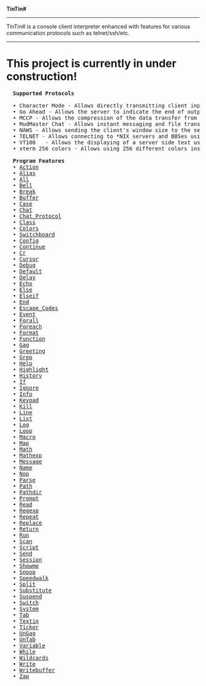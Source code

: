 ﻿<b>TinTin#</b>
<hr>

TinTin# is a console client interpreter enhanced with features for various communication protocols such as telnet/ssh/etc.<br>

<hr>

  <H1>This project is currently in under construction!</H1>
  
<pre>
  <b>Supported Protocols</b>

  • Character Mode - Allows directly transmitting client input, required for BBSes, *NIX servers, and roguelikes.
  • Go Ahead - Allows the server to indicate the end of output, allowing better client side prompt handling.
  • MCCP - Allows the compression of the data transfer from the server to the client.
  • MudMaster Chat - Allows instant messaging and file transfers over private P2P connections.
  • NAWS - Allows sending the client's window size to the server.
  • TELNET - Allows connecting to *NIX servers and BBSes using TELOPT negotiations.
  • VT100	- Allows the displaying of a server side text user interface.
  • xterm 256 colors - Allows using 256 different colors instead of the traditional 16.

  <b>Program Features</b>
  • <a href="https://github.com/Latency/TINTIN-.NET/blob/master/docs/Action.txt">Action</a>
  • <a href="https://github.com/Latency/TINTIN-.NET/blob/master/docs/Alias.txt">Alias</a>
  • <a href="https://github.com/Latency/TINTIN-.NET/blob/master/docs/All.txt">All</a>
  • <a href="https://github.com/Latency/TINTIN-.NET/blob/master/docs/Bell.txt">Bell</a>
  • <a href="https://github.com/Latency/TINTIN-.NET/blob/master/docs/Break.txt">Break</a>
  • <a href="https://github.com/Latency/TINTIN-.NET/blob/master/docs/Buffer.txt">Buffer</a>
  • <a href="https://github.com/Latency/TINTIN-.NET/blob/master/docs/Case.txt">Case</a>
  • <a href="https://github.com/Latency/TINTIN-.NET/blob/master/docs/Chat.txt">Chat</a>
  • <a href="https://github.com/Latency/TINTIN-.NET/blob/master/docs/Chat_Protocol.txt">Chat_Protocol</a>
  • <a href="https://github.com/Latency/TINTIN-.NET/blob/master/docs/Class.txt">Class</a>
  • <a href="https://github.com/Latency/TINTIN-.NET/blob/master/docs/Colors.txt">Colors</a>
  • <a href="https://github.com/Latency/TINTIN-.NET/blob/master/docs/Switchboard.txt">Switchboard</a>
  • <a href="https://github.com/Latency/TINTIN-.NET/blob/master/docs/Config.txt">Config</a>
  • <a href="https://github.com/Latency/TINTIN-.NET/blob/master/docs/Continue.txt">Continue</a>
  • <a href="https://github.com/Latency/TINTIN-.NET/blob/master/docs/Cr.txt">Cr</a>
  • <a href="https://github.com/Latency/TINTIN-.NET/blob/master/docs/Cursor.txt">Cursor</a>
  • <a href="https://github.com/Latency/TINTIN-.NET/blob/master/docs/Debug.txt">Debug</a>
  • <a href="https://github.com/Latency/TINTIN-.NET/blob/master/docs/Default.txt">Default</a>
  • <a href="https://github.com/Latency/TINTIN-.NET/blob/master/docs/Delay.txt">Delay</a>
  • <a href="https://github.com/Latency/TINTIN-.NET/blob/master/docs/Echo.txt">Echo</a>
  • <a href="https://github.com/Latency/TINTIN-.NET/blob/master/docs/Else.txt">Else</a>
  • <a href="https://github.com/Latency/TINTIN-.NET/blob/master/docs/Elseif.txt">Elseif</a>
  • <a href="https://github.com/Latency/TINTIN-.NET/blob/master/docs/End.txt">End</a>
  • <a href="https://github.com/Latency/TINTIN-.NET/blob/master/docs/Escape_Codes.txt">Escape_Codes</a>
  • <a href="https://github.com/Latency/TINTIN-.NET/blob/master/docs/Event.txt">Event</a>
  • <a href="https://github.com/Latency/TINTIN-.NET/blob/master/docs/Forall.txt">Forall</a>
  • <a href="https://github.com/Latency/TINTIN-.NET/blob/master/docs/Foreach.txt">Foreach</a>
  • <a href="https://github.com/Latency/TINTIN-.NET/blob/master/docs/Format.txt">Format</a>
  • <a href="https://github.com/Latency/TINTIN-.NET/blob/master/docs/Function.txt">Function</a>
  • <a href="https://github.com/Latency/TINTIN-.NET/blob/master/docs/Gag.txt">Gag</a>
  • <a href="https://github.com/Latency/TINTIN-.NET/blob/master/docs/Greeting.txt">Greeting</a>
  • <a href="https://github.com/Latency/TINTIN-.NET/blob/master/docs/Grep.txt">Grep</a>
  • <a href="https://github.com/Latency/TINTIN-.NET/blob/master/docs/Help.txt">Help</a>
  • <a href="https://github.com/Latency/TINTIN-.NET/blob/master/docs/Highlight.txt">Highlight</a>
  • <a href="https://github.com/Latency/TINTIN-.NET/blob/master/docs/History.txt">History</a>
  • <a href="https://github.com/Latency/TINTIN-.NET/blob/master/docs/If.txt">If</a>
  • <a href="https://github.com/Latency/TINTIN-.NET/blob/master/docs/Ignore.txt">Ignore</a>
  • <a href="https://github.com/Latency/TINTIN-.NET/blob/master/docs/Info.txt">Info</a>
  • <a href="https://github.com/Latency/TINTIN-.NET/blob/master/docs/Keypad.txt">Keypad</a>
  • <a href="https://github.com/Latency/TINTIN-.NET/blob/master/docs/Kill.txt">Kill</a>
  • <a href="https://github.com/Latency/TINTIN-.NET/blob/master/docs/Line.txt">Line</a>
  • <a href="https://github.com/Latency/TINTIN-.NET/blob/master/docs/List.txt">List</a>
  • <a href="https://github.com/Latency/TINTIN-.NET/blob/master/docs/Log.txt">Log</a>
  • <a href="https://github.com/Latency/TINTIN-.NET/blob/master/docs/Loop.txt">Loop</a>
  • <a href="https://github.com/Latency/TINTIN-.NET/blob/master/docs/Macro.txt">Macro</a>
  • <a href="https://github.com/Latency/TINTIN-.NET/blob/master/docs/Map.txt">Map</a>
  • <a href="https://github.com/Latency/TINTIN-.NET/blob/master/docs/Math.txt">Math</a>
  • <a href="https://github.com/Latency/TINTIN-.NET/blob/master/docs/Mathexp.txt">Mathexp</a>
  • <a href="https://github.com/Latency/TINTIN-.NET/blob/master/docs/Message.txt">Message</a>
  • <a href="https://github.com/Latency/TINTIN-.NET/blob/master/docs/Name.txt">Name</a>
  • <a href="https://github.com/Latency/TINTIN-.NET/blob/master/docs/Nop.txt">Nop</a>
  • <a href="https://github.com/Latency/TINTIN-.NET/blob/master/docs/Parse.txt">Parse</a>
  • <a href="https://github.com/Latency/TINTIN-.NET/blob/master/docs/Path.txt">Path</a>
  • <a href="https://github.com/Latency/TINTIN-.NET/blob/master/docs/Pathdir.txt">Pathdir</a>
  • <a href="https://github.com/Latency/TINTIN-.NET/blob/master/docs/Prompt.txt">Prompt</a>
  • <a href="https://github.com/Latency/TINTIN-.NET/blob/master/docs/Read.txt">Read</a>
  • <a href="https://github.com/Latency/TINTIN-.NET/blob/master/docs/Regexp.txt">Regexp</a>
  • <a href="https://github.com/Latency/TINTIN-.NET/blob/master/docs/Repeat.txt">Repeat</a>
  • <a href="https://github.com/Latency/TINTIN-.NET/blob/master/docs/Replace.txt">Replace</a>
  • <a href="https://github.com/Latency/TINTIN-.NET/blob/master/docs/Return.txt">Return</a>
  • <a href="https://github.com/Latency/TINTIN-.NET/blob/master/docs/Run.txt">Run</a>
  • <a href="https://github.com/Latency/TINTIN-.NET/blob/master/docs/Scan.txt">Scan</a>
  • <a href="https://github.com/Latency/TINTIN-.NET/blob/master/docs/Script.txt">Script</a>
  • <a href="https://github.com/Latency/TINTIN-.NET/blob/master/docs/Send.txt">Send</a>
  • <a href="https://github.com/Latency/TINTIN-.NET/blob/master/docs/Session.txt">Session</a>
  • <a href="https://github.com/Latency/TINTIN-.NET/blob/master/docs/Showme.txt">Showme</a>
  • <a href="https://github.com/Latency/TINTIN-.NET/blob/master/docs/Snoop.txt">Snoop</a>
  • <a href="https://github.com/Latency/TINTIN-.NET/blob/master/docs/Speedwalk.txt">Speedwalk</a>
  • <a href="https://github.com/Latency/TINTIN-.NET/blob/master/docs/Split.txt">Split</a>
  • <a href="https://github.com/Latency/TINTIN-.NET/blob/master/docs/Substitute.txt">Substitute</a>
  • <a href="https://github.com/Latency/TINTIN-.NET/blob/master/docs/Suspend.txt">Suspend</a>
  • <a href="https://github.com/Latency/TINTIN-.NET/blob/master/docs/Switch.txt">Switch</a>
  • <a href="https://github.com/Latency/TINTIN-.NET/blob/master/docs/System.txt">System</a>
  • <a href="https://github.com/Latency/TINTIN-.NET/blob/master/docs/Tab.txt">Tab</a>
  • <a href="https://github.com/Latency/TINTIN-.NET/blob/master/docs/Textin.txt">Textin</a>
  • <a href="https://github.com/Latency/TINTIN-.NET/blob/master/docs/Ticker.txt">Ticker</a>
  • <a href="https://github.com/Latency/TINTIN-.NET/blob/master/docs/UnGag.txt">UnGag</a>
  • <a href="https://github.com/Latency/TINTIN-.NET/blob/master/docs/UnTab.txt">UnTab</a>
  • <a href="https://github.com/Latency/TINTIN-.NET/blob/master/docs/Variable.txt">Variable</a>
  • <a href="https://github.com/Latency/TINTIN-.NET/blob/master/docs/While.txt">While</a>
  • <a href="https://github.com/Latency/TINTIN-.NET/blob/master/docs/Wildcards.txt">Wildcards</a>
  • <a href="https://github.com/Latency/TINTIN-.NET/blob/master/docs/Write.txt">Write</a>
  • <a href="https://github.com/Latency/TINTIN-.NET/blob/master/docs/Writebuffer.txt">Writebuffer</a>
  • <a href="https://github.com/Latency/TINTIN-.NET/blob/master/docs/Zap.txt">Zap</a>
</pre>